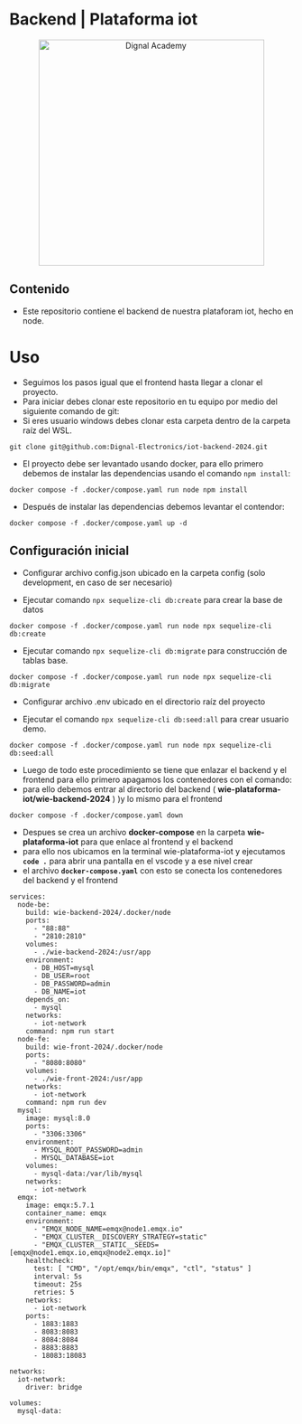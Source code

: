 # Backend | Plataforma iot

<div style="text-align: center">
    <img src="https://academy.dignal.com/wp-content/uploads/2023/01/dignal_academy_logo_site.png" width="400" alt="Dignal Academy"/>
</div>

## Contenido

- Este repositorio contiene el backend de nuestra plataforam iot, hecho en node.

# Uso

- Seguimos los pasos igual que el frontend hasta llegar a clonar el proyecto.
- Para iniciar debes clonar este repositorio en tu equipo por medio del siguiente comando de git:
- Si eres usuario windows debes clonar esta carpeta dentro de la carpeta raíz del WSL.

```
git clone git@github.com:Dignal-Electronics/iot-backend-2024.git
```

- El proyecto debe ser levantado usando docker, para ello primero debemos de instalar las dependencias usando el comando `npm install`:

```
docker compose -f .docker/compose.yaml run node npm install
```

- Después de instalar las dependencias debemos levantar el contendor:

```
docker compose -f .docker/compose.yaml up -d
```

## Configuración inicial

- Configurar archivo config.json ubicado en la carpeta config (solo development, en caso de ser necesario)

- Ejecutar comando `npx sequelize-cli db:create` para crear la base de datos

```
docker compose -f .docker/compose.yaml run node npx sequelize-cli db:create
```

- Ejecutar comando `npx sequelize-cli db:migrate` para construcción de tablas base.

```
docker compose -f .docker/compose.yaml run node npx sequelize-cli db:migrate
```

- Configurar archivo .env ubicado en el directorio raíz del proyecto

- Ejecutar el comando `npx sequelize-cli db:seed:all` para crear usuario demo.
```
docker compose -f .docker/compose.yaml run node npx sequelize-cli db:seed:all
```

* Luego de todo este procedimiento se tiene que enlazar el backend y el frontend para ello primero apagamos los contenedores con el comando:
* para ello debemos entrar al directorio del backend ( **wie-plataforma-iot/wie-backend-2024** ) )y lo mismo para el frontend
```
docker compose -f .docker/compose.yaml down
```

- Despues se crea un archivo **docker-compose** en la carpeta **wie-plataforma-iot** para que enlace al frontend y el backend
- para ello nos ubicamos en la terminal wie-plataforma-iot y ejecutamos **`code .`** para abrir una pantalla en el vscode y a ese nivel crear
- el archivo **`docker-compose.yaml`** con esto se conecta los contenedores del backend y el frontend
```
services:
  node-be:
    build: wie-backend-2024/.docker/node
    ports:
      - "88:88"
      - "2810:2810"
    volumes:
      - ./wie-backend-2024:/usr/app
    environment:
      - DB_HOST=mysql
      - DB_USER=root
      - DB_PASSWORD=admin
      - DB_NAME=iot
    depends_on:
      - mysql
    networks:
      - iot-network
    command: npm run start
  node-fe:
    build: wie-front-2024/.docker/node
    ports:
      - "8080:8080"
    volumes:
      - ./wie-front-2024:/usr/app
    networks:
      - iot-network
    command: npm run dev
  mysql:
    image: mysql:8.0
    ports:
      - "3306:3306"
    environment:
      - MYSQL_ROOT_PASSWORD=admin
      - MYSQL_DATABASE=iot
    volumes:
      - mysql-data:/var/lib/mysql
    networks:
      - iot-network
  emqx:
    image: emqx:5.7.1
    container_name: emqx
    environment:
      - "EMQX_NODE_NAME=emqx@node1.emqx.io"
      - "EMQX_CLUSTER__DISCOVERY_STRATEGY=static"
      - "EMQX_CLUSTER__STATIC__SEEDS=[emqx@node1.emqx.io,emqx@node2.emqx.io]"
    healthcheck:
      test: [ "CMD", "/opt/emqx/bin/emqx", "ctl", "status" ]
      interval: 5s
      timeout: 25s
      retries: 5
    networks:
      - iot-network
    ports:
      - 1883:1883
      - 8083:8083
      - 8084:8084
      - 8883:8883
      - 18083:18083

networks:
  iot-network:
    driver: bridge

volumes:
  mysql-data:
```
  
    
